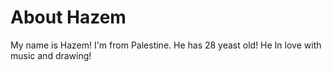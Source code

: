 # About Hazem

My name is Hazem! I'm from Palestine. He has 28 yeast old! He In love with music and drawing!
